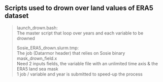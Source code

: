 ## Scripts used to drown over land values of ERA5 dataset <br>
>
> launch_drown.bash: <br>
> The master script that loop over years and each variable to be drowned<br>
>
> Sosie_ERA5_drown.slurm.tmp: <br>
> The job (Datarmor header) that relies on Sosie binary mask_drown_field.x<br>
> Need 2 inputs fields, the variable file with an unlimited time axis & the ERA5 land sea mask <br>
> 1 job / variable and year is submitted to speed-up the process <br>
>
